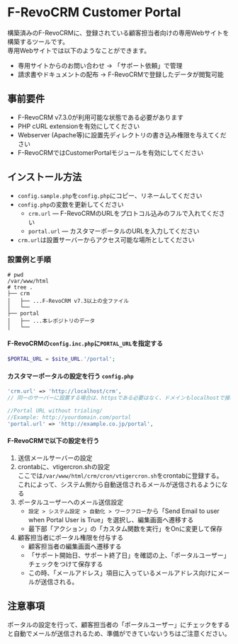 # F-RevoCRM Customer Portal
構築済みのF-RevoCRMに、登録されている顧客担当者向けの専用Webサイトを構築するツールです。  
専用Webサイトでは以下のようなことができます。
- 専用サイトからのお問い合わせ → 「サポート依頼」で管理
- 請求書やドキュメントの配布 → F-RevoCRMで登録したデータが閲覧可能

## 事前要件
- F-RevoCRM v7.3.0が利用可能な状態である必要があります
- PHP cURL extensionを有効にしてください
- Webserver (Apache等)に設置先ディレクトリの書き込み権限を与えてください 
- F-RevoCRMではCustomerPortalモジュールを有効にしてください

## インストール方法
- `config.sample.php`を`config.php`にコピー、リネームしてください
- `config.php`の変数を更新してください
    - `crm.url` — F-RevoCRMのURLをプロトコル込みのフルで入れてください
    - `portal.url` — カスタマーポータルのURLを入力してください
- `crm.url`は設置サーバーからアクセス可能な場所としてください

### 設置例と手順
```
# pwd
/var/www/html
# tree .
├── crm
│   ├── ...F-RevoCRM v7.3以上の全ファイル
│   └── 
├── portal
│   ├── ...本レポジトリのデータ
│   └── 
```

#### F-RevoCRMの`config.inc.php`に`PORTAL_URL`を指定する
```php
$PORTAL_URL = $site_URL.'/portal';
```

#### カスタマーポータルの設定を行う `config.php`
```php
'crm.url' => 'http://localhost/crm',
// 同一のサーバーに設置する場合は、httpsである必要はなく、ドメインもlocalhostで接続可能です

//Portal URL without trialing/
//Example: http://yourdomain.com/portal
'portal.url' => 'http://example.co.jp/portal',
```

#### F-RevoCRMで以下の設定を行う
1. 送信メールサーバーの設定
1. crontabに、vtigercron.shの設定  
ここでは`/var/www/html/crm/cron/vtigercron.sh`をcrontabに登録する。  
これによって、システム側から自動送信されるメールが送信されるようになる
1. ポータルユーザーへのメール送信設定
    - `設定 > システム設定 > 自動化 > ワークフロー`から「Send Email to user when Portal User is True」を選択し、編集画面へ遷移する
    - 最下部「アクション」の「カスタム関数を実行」をOnに変更して保存
1. 顧客担当者にポータル権限を付与する
    - 顧客担当者の編集画面へ遷移する
    - 「サポート開始日、サポート終了日」を確認の上、「ポータルユーザー」チェックをつけて保存する
    - この時、「メールアドレス」項目に入っているメールアドレス向けにメールが送信される。

## 注意事項
ポータルの設定を行って、顧客担当者の「ポータルユーザー」にチェックをすると自動でメールが送信されるため、準備ができていないうちはご注意ください。
